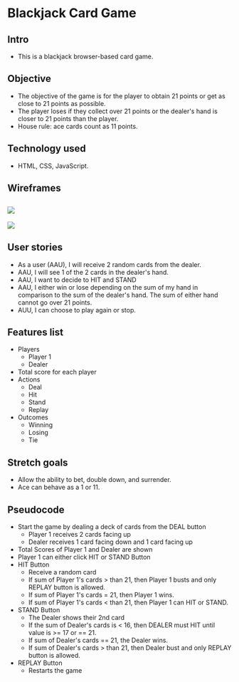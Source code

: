 # Blackjack Card Game

## Intro
* This is a blackjack browser-based card game. 

## Objective
* The objective of the game is for the player to obtain 21 points or get as close to 21 points as possible. 
* The player loses if they collect over 21 points or the dealer's hand is closer to 21 points than the player.
* House rule: ace cards count as 11 points.

## Technology used
* HTML, CSS, JavaScript.

## Wireframes
![](https://i.imgur.com/ozjvA9U.png)
---
![](https://i.imgur.com/lCz86jl.png)

## User stories
* As a user (AAU), I will receive 2 random cards from the dealer.
* AAU, I will see 1 of the 2 cards in the dealer's hand.
* AAU, I want to decide to HIT and STAND
* AAU, I either win or lose depending on the sum of my hand in comparison to the sum of the dealer's hand. The sum of either hand cannot go over 21 points.
* AUU, I can choose to play again or stop.

## Features list
* Players
	* Player 1 
	* Dealer
* Total score for each player
* Actions
	* Deal
	* Hit
	* Stand
	* Replay
* Outcomes 
	* Winning
	* Losing
	* Tie

## Stretch goals 
* Allow the ability to bet, double down, and surrender.
* Ace can behave as a 1 or 11.

## Pseudocode
* Start the game by dealing a deck of cards from the DEAL button
	* Player 1 receives 2 cards facing up
	* Dealer receives 1 card facing down and 1 card facing up
* Total Scores of Player 1 and Dealer are shown
* Player 1 can either click HIT or STAND Button
* HIT Button
	* Receive a random card
	* If sum of Player 1's cards > than 21, then Player 1 busts and only REPLAY button is allowed.
	* If sum of Player 1's cards = 21, then Player 1 wins.
	* If sum of Player 1's cards < than 21, then Player 1 can HIT or STAND.
* STAND Button
	* The Dealer shows their 2nd card
	* If the sum of Dealer's cards is < 16, then DEALER must HIT until value is >= 17 or == 21.
	* If sum of Dealer's cards == 21, the Dealer wins.
	* If sum of Dealer's cards > than 21, then Dealer bust and only REPLAY button is allowed.
* REPLAY Button
	* Restarts the game